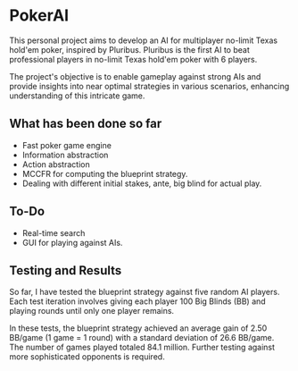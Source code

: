 # PokerAI

This personal project aims to develop an AI for multiplayer no-limit Texas hold'em poker, inspired by Pluribus. Pluribus is the first AI to beat professional players in no-limit Texas hold'em poker with 6 players.

The project's objective is to enable gameplay against strong AIs and provide insights into near optimal strategies in various scenarios, enhancing understanding of this intricate game.

## What has been done so far
- Fast poker game engine
- Information abstraction
- Action abstraction
- MCCFR for computing the blueprint strategy.
- Dealing with different initial stakes, ante, big blind for actual play.

## To-Do
- Real-time search
- GUI for playing against AIs.

## Testing and Results
So far, I have tested the blueprint strategy against five random AI players. Each test iteration involves giving each player 100 Big Blinds (BB) and playing rounds until only one player remains.

In these tests, the blueprint strategy achieved an average gain of 2.50 BB/game (1 game = 1 round) with a standard deviation of 26.6 BB/game. The number of games played totaled 84.1 million. Further testing against more sophisticated opponents is required.